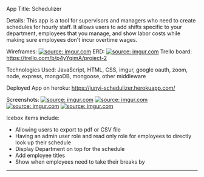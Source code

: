 App Title:
Schedulizer

Details:
This app is a tool for supervisors and managers who need to create schedules for hourly staff.  It allows users to add shifts specific to your department, employees that you manage, and show labor costs while making sure employees don't incur overtime wages.

Wireframes:
<a href="https://imgur.com/USLwivJ"><img src="https://i.imgur.com/USLwivJ.jpg" title="source: imgur.com" /></a>
ERD:
<a href="https://imgur.com/pSDWaPs"><img src="https://i.imgur.com/pSDWaPs.jpg" title="source: imgur.com" /></a>
Trello board:
https://trello.com/b/p4yYqimA/project-2


Technologies Used: JavaScript, HTML, CSS, imgur, google oauth, zoom, node, express, mongoDB, mongoose, other middleware


Deployed App on heroku:
https://junyi-schedulizer.herokuapp.com/

Screenshots:
<a href="https://imgur.com/Q8yk5Zh"><img src="https://i.imgur.com/Q8yk5Zh.png" title="source: imgur.com" /></a> 
<a href="https://imgur.com/DYlPGti"><img src="https://i.imgur.com/DYlPGti.png" title="source: imgur.com" /></a>
<a href="https://imgur.com/nm6piXl"><img src="https://i.imgur.com/nm6piXl.png" title="source: imgur.com" /></a>
<a href="https://imgur.com/VeARgwy"><img src="https://i.imgur.com/VeARgwy.png" title="source: imgur.com" /></a>


Icebox items include:
* Allowing users to export to pdf or CSV file
* Having an admin user role and read only role for employees to directly look up their schedule
* Display Department on top for the schedule
* Add employee titles
* Show when employees need to take their breaks by

___